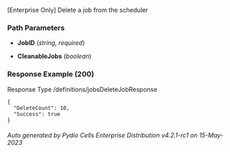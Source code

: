 






 
[Enterprise Only] Delete a job from the scheduler  


### Path Parameters

 - **JobID** (_string, required_) 

 - **CleanableJobs** (_boolean_) 




### Response Example (200)
Response Type /definitions/jobsDeleteJobResponse

```
{
  "DeleteCount": 10,
  "Success": true
}
```




###### Auto generated by Pydio Cells Enterprise Distribution v4.2.1-rc1 on 15-May-2023

